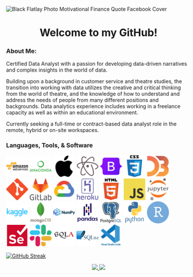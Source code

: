 ![Black Flatlay Photo Motivational Finance Quote Facebook Cover](https://user-images.githubusercontent.com/74272707/192935121-481576ca-1d2b-4d13-ba00-a747b949fbcd.png)
<h1 align="center">Welcome to my GitHub!</h1>
<h3>
  About Me:
</h3>
<p>
  Certified Data Analyst with a passion for developing data-driven narratives and complex insights in the world of data.
</p>
<p>
  Building upon a background in customer service and theatre studies, the transition into working with data utilizes the creative and critical thinking from the world of theatre, and the knowledge of how to understand and address the needs of people from many different positions and backgrounds. Data analytics experience includes working in a freelance capacity as well as within an educational environment. 
</p>
<p>
    Currently seeking a full-time or contract-based data analyst role in the remote, hybrid or on-site workspaces.
</p>
<h3>Languages, Tools, & Software</h3>
<div id="badges">
  <img src="/images/amazonwebservices-original-wordmark.svg" height="60">
  <img src="/images/anaconda-original-wordmark.svg" height="60">
  <img src="/images/apple-original.svg" height="60">
  <img src="/images/atom-original.svg" height="60">
  <img src="/images/bootstrap-original.svg" height="60">  
  <img src="/images/css3-original-wordmark.svg" height="60">
  <img src="/images/d3js-original.svg" height="60"> 
  <img src="/images/git-original.svg" height="60"> 
  <img src="/images/gitlab-original-wordmark.svg" height="60">
  <img src="/images/googlecloud-original.svg" height="60"> 
  <img src="/images/heroku-original-wordmark.svg" height="60">
  <img src="/images/html5-original-wordmark.svg" height="60">
  <img src="/images/javascript-original.svg" height="60"> 
  <img src="/images/jupyter-original-wordmark.svg" height="60">
  <img src="/images/kaggle-original-wordmark.svg" height="60">
  <img src="/images/mongodb-original-wordmark.svg" height="60">
  <img src="/images/numpy-original-wordmark.svg" height="60">
  <img src="/images/pandas-original-wordmark.svg" height="60">
  <img src="/images/postgresql-original-wordmark.svg" height="60">
  <img src="/images/python-original-wordmark.svg" height="60">
  <img src="/images/rstudio-original.svg" height="60"> 
  <img src="/images/selenium-original.svg" height="60"> 
  <img src="/images/slack-original.svg" height="60"> 
  <img src="/images/sqlalchemy-original.svg" height="60"> 
  <img src="/images/sqlite-original-wordmark.svg" height="60">
  <img src="/images/vscode-original-wordmark.svg" height="60">
</div>
<p align="center">

[![GitHub Streak](http://github-readme-streak-stats.herokuapp.com?user=jwhite1987&theme=dark&background=FFFFFF)](https://git.io/streak-stats)
</p>

<div id="badges" align="center">
  <a href="https://www.linkedin.com/in/jwhite1987" target="_blank">
    <img src="https://img.shields.io/badge/LINKEDIN-JWHITE1987-informational"/>
  </a>
  <a href="https://www.jwhiteanalytics.com" target="_blank">
    <img src="https://img.shields.io/badge/PORTFOLIO-WEBSITE-blue"/>
  </a>
</div>
